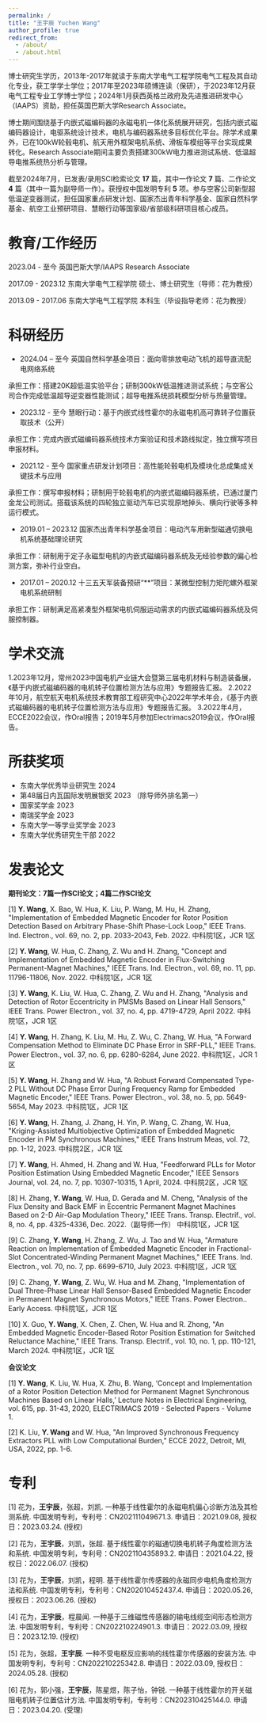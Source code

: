 ```yaml
---
permalink: /
title: "王宇辰 Yuchen Wang"
author_profile: true
redirect_from: 
  - /about/
  - /about.html
---
```

博士研究生学历，2013年-2017年就读于东南大学电气工程学院电气工程及其自动化专业，获工学学士学位；2017年至2023年硕博连读（保研），于2023年12月获电气工程专业工学博士学位；2024年1月获西英格兰政府及先进推进研发中心（IAAPS）资助，担任英国巴斯大学Research Associate。

博士期间围绕基于内嵌式磁编码器的永磁电机一体化系统展开研究，包括内嵌式磁编码器设计，电驱系统设计技术，电机与编码器系统多目标优化平台。除学术成果外，已在100kW轮毂电机、航天用外框架电机系统、滑板车模组等平台实现成果转化。Research Associate期间主要负责搭建300kW电力推进测试系统、低温超导电推系统热分析与管理。

截至2024年7月，已发表/录用SCI检索论文 **17** 篇，其中一作论文 **7** 篇、二作论文 **4** 篇（其中一篇为副导师一作）。获授权中国发明专利 **5** 项。参与空客公司新型超低温逆变器测试，担任国家重点研发计划、国家杰出青年科学基金、国家自然科学基金、航空工业预研项目、慧眼行动等国家级/省部级科研项目核心成员。


教育/工作经历
======
2023.04 - 至今				英国巴斯大学/IAAPS					Research Associate

2017.09 - 2023.12			东南大学电气工程学院				硕士、博士研究生（导师：花为教授）

2013.09 - 2017.06			东南大学电气工程学院				本科生（毕设指导老师：花为教授）


科研经历
======
* 2024.04 – 至今		英国自然科学基金项目：面向零排放电动飞机的超导直流配电网络系统

承担工作：搭建20K超低温实验平台；研制300kW低温推进测试系统；与空客公司合作完成低温超导逆变器性能测试；超导电推系统损耗模型分析与热量管理。

* 2023.12 - 至今  	慧眼行动：基于内嵌式线性霍尔的永磁电机高可靠转子位置获取技术（公开）

承担工作：完成内嵌式磁编码器系统技术方案验证和技术路线拟定，独立撰写项目申报材料。

* 2021.12 - 至今  	国家重点研发计划项目：高性能轮毂电机及模块化总成集成关键技术与应用

承担工作：撰写申报材料；研制用于轮毂电机的内嵌式磁编码器系统，已通过厦门金龙公司测试。搭载该系统的四轮独立驱动汽车已实现原地掉头、横向行驶等多种运行模式。

* 2019.01 – 2023.12	国家杰出青年科学基金项目：电动汽车用新型磁通切换电机系统基础理论研究

承担工作：研制用于定子永磁型电机的内嵌式磁编码器系统及无经验参数的偏心检测方案，弥补行业空白。

* 2017.01 – 2020.12	十三五天军装备预研“**”项目：某微型控制力矩陀螺外框架电机系统研制

承担工作：研制满足高紧凑型外框架电机伺服运动需求的内嵌式磁编码器系统及伺服控制器。


学术交流
======
1.2023年12月，常州2023中国电机产业链大会暨第三届电机材料与制造装备展，《基于内嵌式磁编码器的电机转子位置检测方法与应用》专题报告汇报。
2.2022年10月，航空航天电机系统技术教育部工程研究中心2022年学术年会，《基于内嵌式磁编码器的电机转子位置检测方法与应用》专题报告汇报。
3.2022年4月，ECCE2022会议，作Oral报告；2019年5月参加Electrimacs2019会议，作Oral报告。

 
所获奖项
======
* 东南大学优秀毕业研究生		    2024
* 第48届日内瓦国际发明展银奖		2023 （除导师外排名第一）
* 国家奖学金					          2023
* 南瑞奖学金					          2023
* 东南大学一等学业奖学金			  2023
* 东南大学优秀研究生干部			  2022


发表论文
======
**期刊论文：7篇一作SCI论文；4篇二作SCI论文**

[1]	**Y. Wang**, X. Bao, W. Hua, K. Liu, P. Wang, M. Hu, H. Zhang, "Implementation of Embedded Magnetic Encoder for Rotor Position Detection Based on Arbitrary Phase-Shift Phase-Lock Loop," IEEE Trans. Ind. Electron., vol. 69, no. 2, pp. 2033-2043, Feb. 2022.	中科院1区，JCR 1区

[2]	**Y. Wang**, W. Hua, C. Zhang, Z. Wu and H. Zhang, "Concept and Implementation of Embedded Magnetic Encoder in Flux-Switching Permanent-Magnet Machines," IEEE Trans. Ind. Electron., vol. 69, no. 11, pp. 11796-11806, Nov. 2022.	中科院1区，JCR 1区

[3]	**Y. Wang**, K. Liu, W. Hua, C. Zhang, Z. Wu and H. Zhang, "Analysis and Detection of Rotor Eccentricity in PMSMs Based on Linear Hall Sensors," IEEE Trans. Power Electron., vol. 37, no. 4, pp. 4719-4729, April 2022.	中科院1区，JCR 1区

[4]	**Y. Wang**, H. Zhang, K. Liu, M. Hu, Z. Wu, C. Zhang, W. Hua, "A Forward Compensation Method to Eliminate DC Phase Error in SRF-PLL," IEEE Trans. Power Electron., vol. 37, no. 6, pp. 6280-6284, June 2022.	中科院1区，JCR 1区

[5]	**Y. Wang**, H. Zhang and W. Hua, "A Robust Forward Compensated Type-2 PLL Without DC Phase Error During Frequency Ramp for Embedded Magnetic Encoder," IEEE Trans. Power Electron., vol. 38, no. 5, pp. 5649-5654, May 2023.	中科院1区，JCR 1区

[6]	**Y. Wang**, H. Zhang, J. Zhang, H. Yin, P. Wang, C. Zhang, W. Hua, "Kriging-Assisted Multiobjective Optimization of Embedded Magnetic Encoder in PM Synchronous Machines," IEEE Trans Instrum Meas, vol. 72, pp. 1-12, 2023.	中科院2区，JCR 1区

[7]	**Y. Wang**, H. Ahmed, H. Zhang and W. Hua, "Feedforward PLLs for Motor Position Estimation Using Embedded Magnetic Encoder," IEEE Sensors Journal, vol. 24, no. 7, pp. 10307-10315, 1 April, 2024.	中科院2区，JCR 1区

[8]	H. Zhang, **Y. Wang**, W. Hua, D. Gerada and M. Cheng, "Analysis of the Flux Density and Back EMF in Eccentric Permanent Magnet Machines Based on 2-D Air-Gap Modulation Theory," IEEE Trans. Transp. Electrif., vol. 8, no. 4, pp. 4325-4336, Dec. 2022.（副导师一作）	中科院1区，JCR 1区

[9]	C. Zhang, **Y. Wang**, H. Zhang, Z. Wu, J. Tao and W. Hua, "Armature Reaction on Implementation of Embedded Magnetic Encoder in Fractional-Slot Concentrated-Winding Permanent Magnet Machines," IEEE Trans. Ind. Electron., vol. 70, no. 7, pp. 6699-6710, July 2023.	中科院1区，JCR 1区

[9]	C. Zhang, **Y. Wang**, Z. Wu, W. Hua and M. Zhang, "Implementation of Dual Three-Phase Linear Hall Sensor-Based Embedded Magnetic Encoder in Permanent Magnet Synchronous Motors," IEEE Trans. Power Electron.. Early Access.	中科院1区，JCR 1区

[10]	X. Guo, **Y. Wang**, X. Chen, Z. Chen, W. Hua and R. Zhong, "An Embedded Magnetic Encoder-Based Rotor Position Estimation for Switched Reluctance Machine," IEEE Trans. Transp. Electrif., vol. 10, no. 1, pp. 110-121, March 2024.	中科院1区，JCR 1区

**会议论文**

[1]	**Y. Wang**, K. Liu, W. Hua, X. Zhu, B. Wang, ‘Concept and Implementation of a Rotor Position Detection Method for Permanent Magnet Synchronous Machines Based on Linear Halls,’ Lecture Notes in Electrical Engineering, vol. 615, pp. 31-43, 2020, ELECTRIMACS 2019 - Selected Papers - Volume 1.

[2]	K. Liu, **Y. Wang** and W. Hua, "An Improved Synchronous Frequency Extractors PLL with Low Computational Burden," ECCE 2022, Detroit, MI, USA, 2022, pp. 1-6.


专利
======
[1]	花为，**王宇辰**，张超，刘凯. 一种基于线性霍尔的永磁电机偏心诊断方法及其检测系统. 中国发明专利，专利号：CN202111049671.3. 申请日：2021.09.08, 授权日：2023.03.24.	(授权)

[2]	花为，**王宇辰**，刘凯，张超. 基于线性霍尔的磁通切换电机转子角度检测方法和系统. 中国发明专利，专利号：CN202110435893.2. 申请日：2021.04.22, 授权日：2022.06.07.	(授权)

[3]	花为，**王宇辰**，刘凯，程明. 基于线性霍尔传感器的永磁同步电机角度检测方法和系统. 中国发明专利，专利号：CN202010452437.4. 申请日：2020.05.26, 授权日：2023.06.26.	(授权)

[4]	花为，**王宇辰**，程晨闻. 一种基于三维磁性传感器的输电线缆空间形态检测方法. 中国发明专利，专利号：CN202210224901.3. 申请日：2022.03.09, 授权日：2023.12.19.	(授权)

[5]	花为，张超，**王宇辰**. 一种不受电枢反应影响的线性霍尔传感器的安装方法. 中国发明专利，专利号：CN202210225342.8. 申请日：2022.03.09, 授权日：2024.05.28.	(授权)

[6]	花为，郭小强，**王宇辰**，陈星煜，陈子怡，钟锐. 一种基于线性霍尔的开关磁阻电机转子位置估计方法. 中国发明专利，专利号：CN202310425144.0. 申请日：2023.04.20.	(受理)
